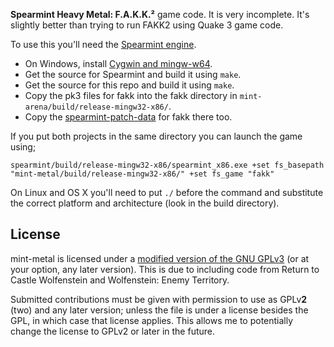 **Spearmint Heavy Metal: F.A.K.K.²** game code. It is very incomplete. It's slightly better than trying to run FAKK2 using Quake 3 game code.

To use this you'll need the [Spearmint engine](https://github.com/zturtleman/spearmint).

  * On Windows, install [Cygwin and mingw-w64](https://github.com/zturtleman/spearmint/wiki/Compiling#windows).
  * Get the source for Spearmint and build it using `make`.
  * Get the source for this repo and build it using `make`.
  * Copy the pk3 files for fakk into the fakk directory in `mint-arena/build/release-mingw32-x86/`.
  * Copy the [spearmint-patch-data](https://github.com/zturtleman/spearmint-patch-data) for fakk there too.

If you put both projects in the same directory you can launch the game using;

    spearmint/build/release-mingw32-x86/spearmint_x86.exe +set fs_basepath "mint-metal/build/release-mingw32-x86/" +set fs_game "fakk"

On Linux and OS X you'll need to put `./` before the command and substitute the correct platform and architecture (look in the build directory).

## License

mint-metal is licensed under a [modified version of the GNU GPLv3](COPYING.txt#L625) (or at your option, any later version). This is due to including code from Return to Castle Wolfenstein and Wolfenstein: Enemy Territory.

Submitted contributions must be given with permission to use as GPLv**2** (two) and any later version; unless the file is under a license besides the GPL, in which case that license applies. This allows me to potentially change the license to GPLv2 or later in the future.
